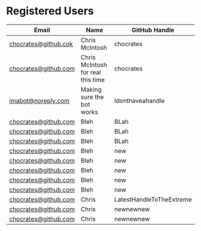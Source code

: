 # Registered Users
| Email | Name | GitHub Handle |  
| --- | --- | --- |  
| chocrates@github.cok | Chris McIntosh | chocrates |  
| chocrates@github.com | Chris McIntosh for real this time | chocrates |  
| imabot@noreply.com | Making sure the bot works | Idonthaveahandle |  
| chocrates@github.com | Bleh | BLah |  
| chocrates@github.com | Bleh | BLah |  
| chocrates@github.com | Bleh | BLah |  
| chocrates@github.com | Bleh | new |  
| chocrates@github.com | Bleh | new |  
| chocrates@github.com | Bleh | new |  
| chocrates@github.com | Bleh | new |  
| chocrates@github.com | Bleh | new |  
| chocrates@github.com | Chris | LatestHandleToTheExtreme |  
| chocrates@github.com | Chris | newnewnew |  
| chocrates@github.com | Chris | newnewnew |  
